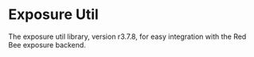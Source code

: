 # Exposure Util

The exposure util library, version r3.7.8, for easy integration with the Red Bee exposure backend.